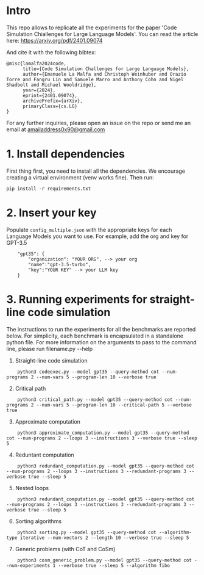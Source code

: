 # Intro
This repo allows to replicate all the experiments for the paper 'Code Simulation Chiallenges for Large Language Models'.
You can read the article here: https://arxiv.org/pdf/2401.09074

And cite it with the following bibtex:
```
@misc{lamalfa2024code,
      title={Code Simulation Challenges for Large Language Models}, 
      author={Emanuele La Malfa and Christoph Weinhuber and Orazio Torre and Fangru Lin and Samuele Marro and Anthony Cohn and Nigel Shadbolt and Michael Wooldridge},
      year={2024},
      eprint={2401.09074},
      archivePrefix={arXiv},
      primaryClass={cs.LG}
}
```

For any further inquiries, please open an issue on the repo or send me an email at amailaddress0x90@gmail.com

# 1. Install dependencies
First thing first, you need to install all the dependencies. 
We encourage creating a virtual environment (venv works fine).
Then run:
```
pip install -r requirements.txt
```

# 2. Insert your key
Populate `config_multiple.json` with the appropriate keys for each Language Models you want to use.
For example, add the org and key for GPT-3.5
```
    "gpt35": {
        "organization": "YOUR ORG", --> your org
        "name":"gpt-3.5-turbo",
        "key":"YOUR KEY" --> your LLM key
    }
```

# 3. Running experiments for straight-line code simulation
The instructions to run the experiments for all the benchmarks are reported below.
For simplicity, each benchmark is encapsulated in a standalone python file.
For more information on the arguments to pass to the command line, please run filename.py --help

1. Straight-line code simulation
```
    python3 codeexec.py --model gpt35 --query-method cot --num-programs 2 --num-vars 5 --program-len 10 --verbose true
```

2. Critical path
```
    python3 critical_path.py --model gpt35 --query-method cot --num-programs 2 --num-vars 5 --program-len 10 --critical-path 5 --verbose true
```

3. Approximate computation
```
    python3 approximate_computation.py --model gpt35 --query-method cot --num-programs 2 --loops 3 --instructions 3 --verbose true --sleep 5
```

4. Reduntant computation
```
    python3 redundant_computation.py --model gpt35 --query-method cot --num-programs 2 --loops 3 --instructions 3 --redundant-programs 3 --verbose true --sleep 5
```

5. Nested loops
```
    python3 redundant_computation.py --model gpt35 --query-method cot --num-programs 2 --loops 3 --instructions 3 --redundant-programs 3 --verbose true --sleep 5

```

6. Sorting algorithms
```
    python3 sorting.py --model gpt35 --query-method cot --algorithm-type iterative --num-vectors 2 --length 10 --verbose true --sleep 5
```

7. Generic problems (with CoT and CoSm)
```
    python3 cosm_generic_problem.py --model gpt35 --query-method cot --num-experiments 1 --verbose true --sleep 5 --algorithm fibo
```
